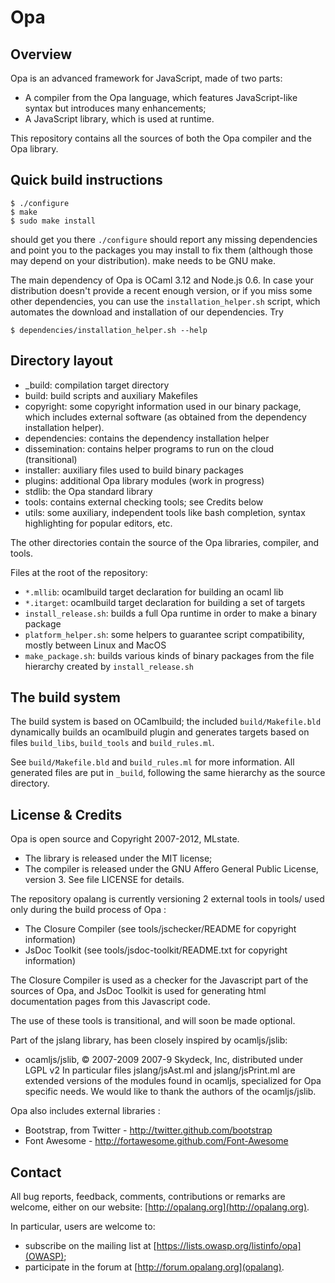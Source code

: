 # Opa #

## Overview ##

Opa is an advanced framework for JavaScript, made of two parts:
* A compiler from the Opa language, which features JavaScript-like syntax but introduces many enhancements;
* A JavaScript library, which is used at runtime.

This repository contains all the sources of both the Opa compiler and the Opa library.


## Quick build instructions ##

    $ ./configure
    $ make
    $ sudo make install

should get you there `./configure` should report any missing dependencies and
point you to the packages you may install to fix them (although those may depend
on your distribution). make needs to be GNU make.

The main dependency of Opa is OCaml 3.12 and Node.js 0.6. In case your distribution doesn't
provide a recent enough version, or if you miss some other dependencies, you can
use the `installation_helper.sh` script, which automates the download and
installation of our dependencies. Try

    $ dependencies/installation_helper.sh --help

## Directory layout ##

* \_build: compilation target directory
* build: build scripts and auxiliary Makefiles
* copyright: some copyright information used in our binary package, which
  includes external software (as obtained from the dependency installation
  helper).
* dependencies: contains the dependency installation helper
* dissemination: contains helper programs to run on the cloud (transitional)
* installer: auxiliary files used to build binary packages
* plugins: additional Opa library modules (work in progress)
* stdlib: the Opa standard library
* tools: contains external checking tools; see Credits below
* utils: some auxiliary, independent tools like bash completion, syntax
  highlighting for popular editors, etc.

The other directories contain the source of the Opa libraries, compiler, and
tools.

Files at the root of the repository:

* `*.mllib`: ocamlbuild target declaration for building an ocaml lib
* `*.itarget`: ocamlbuild target declaration for building a set of targets
* `install_release.sh`: builds a full Opa runtime in order to make a binary
  package
* `platform_helper.sh`: some helpers to guarantee script compatibility, mostly
  between Linux and MacOS
* `make_package.sh`: builds various kinds of binary packages from the file
  hierarchy created by `install_release.sh`


## The build system ##

The build system is based on OCamlbuild; the included `build/Makefile.bld`
dynamically builds an ocamlbuild plugin and generates targets based on files
`build_libs`, `build_tools` and `build_rules.ml`.

See `build/Makefile.bld` and `build_rules.ml` for more information. All generated
files are put in `_build`, following the same hierarchy as the source directory.

## License & Credits ##

Opa is open source and Copyright 2007-2012, MLstate.
* The library is released under the MIT license;
* The compiler is released under the GNU Affero General Public License, version 3. 
See file LICENSE for details.

The repository opalang is currently versioning 2 external tools in tools/
used only during the build process of Opa :
* The Closure Compiler (see tools/jschecker/README for copyright information)
* JsDoc Toolkit (see tools/jsdoc-toolkit/README.txt for copyright information)

The Closure Compiler is used as a checker for the Javascript part of the sources
of Opa, and JsDoc Toolkit is used for generating html documentation pages from this
Javascript code.

The use of these tools is transitional, and will soon be made optional.

Part of the jslang library, has been closely inspired by ocamljs/jslib:
* ocamljs/jslib, © 2007-2009 2007-9 Skydeck, Inc, distributed under LGPL v2
In particular files jslang/jsAst.ml and jslang/jsPrint.ml are extended versions of the modules found in ocamljs, specialized for Opa specific needs.
We would like to thank the authors of the ocamljs/jslib.

Opa also includes external libraries :
* Bootstrap, from Twitter - http://twitter.github.com/bootstrap
* Font Awesome - http://fortawesome.github.com/Font-Awesome

Contact
-------

All bug reports, feedback, comments, contributions or remarks are welcome,
either on our website: [http://opalang.org](http://opalang.org).

In particular, users are welcome to:
* subscribe on the mailing list at [https://lists.owasp.org/listinfo/opa](OWASP);
* participate in the forum at [http://forum.opalang.org](opalang).
